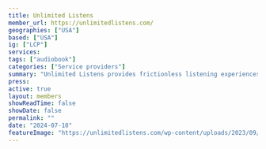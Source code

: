 ```yaml
---
title: Unlimited Listens
member_url: https://unlimitedlistens.com/
geographies: ["USA"]
based: ["USA"]
ig: ["LCP"] 
services: 
tags: ["audiobook"]
categories: ["Service providers"]
summary: "Unlimited Listens provides frictionless listening experiences anytime, anywhere under a number of business models including: free ad-based, one monthly fee with access to unlimited listens and verticalized, unlimited, annual plans sold via to public libraries."
press:
active: true
layout: members
showReadTime: false
showDate: false
permalink: ""
date: "2024-07-10"
featureImage: "https://unlimitedlistens.com/wp-content/uploads/2023/09/logo-dark-png-1024x504.png"
---
```

